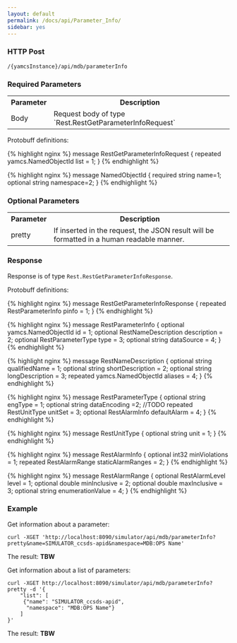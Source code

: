 ```yaml
---
layout: default
permalink: /docs/api/Parameter_Info/
sidebar: yes
---
```


### HTTP Post

```
/{yamcsInstance}/api/mdb/parameterInfo
```

### Required Parameters

<table class="inline">
    <tr><th>Parameter</th><th>Description</th></tr>
     <tr><td>Body</td><td>Request body of type `Rest.RestGetParameterInfoRequest`</td></tr>
</table>

Protobuff definitions:

{% highlight nginx %}
message RestGetParameterInfoRequest {
    repeated yamcs.NamedObjectId list = 1;
}
{% endhighlight %}

{% highlight nginx %}
message NamedObjectId {
  required string name=1;
  optional string namespace=2; 
}
{% endhighlight %}

### Optional Parameters

<table class="inline">
    <tr><th>Parameter</th><th>Description</th></tr>
     <tr><td>pretty</td><td>If inserted in the request, the JSON result will be formatted in a human readable manner.</td></tr>
</table>


### Response

Response is of type `Rest.RestGetParameterInfoResponse`.

Protobuff definitions:

{% highlight nginx %}
message RestGetParameterInfoResponse {
    repeated RestParameterInfo pinfo = 1;
}
{% endhighlight %}

{% highlight nginx %}
message RestParameterInfo {
    optional yamcs.NamedObjectId id = 1;
    optional RestNameDescription description = 2;
    optional RestParameterType type = 3;
    optional string dataSource = 4;
}
{% endhighlight %}

{% highlight nginx %}
message RestNameDescription {
    optional string qualifiedName = 1;
    optional string shortDescription = 2;
    optional string longDescription = 3;
    repeated yamcs.NamedObjectId aliases = 4;
}
{% endhighlight %}


{% highlight nginx %}
message RestParameterType {
    optional string engType = 1;
    optional string dataEncoding =2; //TODO
    repeated RestUnitType unitSet = 3; 
    optional RestAlarmInfo defaultAlarm = 4;
}
{% endhighlight %}

{% highlight nginx %}
message RestUnitType {
   optional string unit = 1;
}
{% endhighlight %}

{% highlight nginx %}
message RestAlarmInfo {
    optional int32 minViolations = 1;
    repeated RestAlarmRange staticAlarmRanges = 2;
}
{% endhighlight %}

{% highlight nginx %}
message RestAlarmRange {
   optional RestAlarmLevel level = 1; 
   optional double minInclusive = 2;
   optional double maxInclusive = 3; 
   optional string enumerationValue = 4;
}
{% endhighlight %}


### Example

Get information about a parameter:

```
curl -XGET 'http://localhost:8090/simulator/api/mdb/parameterInfo?pretty&name=SIMULATOR_ccsds-apid&namespace=MDB:OPS Name'
```

The result: **TBW**


Get information about a list of parameters:

```
curl -XGET http://localhost:8090/simulator/api/mdb/parameterInfo?pretty -d '{
    "list": [
     {"name": "SIMULATOR_ccsds-apid",
      "namespace": "MDB:OPS Name"}
    ]
}'
```
The result: **TBW**
